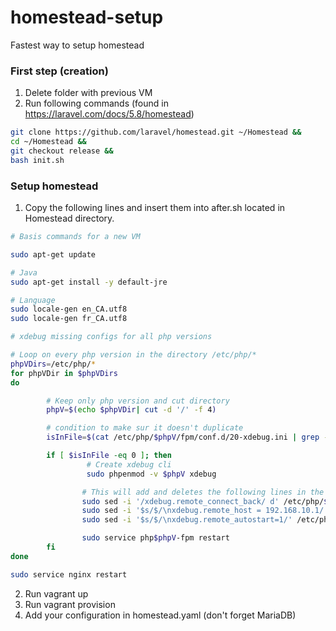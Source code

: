 # homestead-setup
Fastest way to setup homestead

### First step (creation)
1. Delete folder with previous VM 
2. Run following commands (found in https://laravel.com/docs/5.8/homestead)

```bash
git clone https://github.com/laravel/homestead.git ~/Homestead &&
cd ~/Homestead &&
git checkout release &&
bash init.sh
```

### Setup homestead
1. Copy the following lines and insert them into after.sh located in Homestead directory.

```bash
# Basis commands for a new VM

sudo apt-get update

# Java
sudo apt-get install -y default-jre

# Language
sudo locale-gen en_CA.utf8
sudo locale-gen fr_CA.utf8

# xdebug missing configs for all php versions

# Loop on every php version in the directory /etc/php/*
phpVDirs=/etc/php/*
for phpVDir in $phpVDirs
do

        # Keep only php version and cut directory
        phpV=$(echo $phpVDir| cut -d '/' -f 4)

        # condition to make sur it doesn't duplicate
        isInFile=$(cat /etc/php/$phpV/fpm/conf.d/20-xdebug.ini | grep -c "xdebug.remote_host")

        if [ $isInFile -eq 0 ]; then
                 # Create xdebug cli
                 sudo phpenmod -v $phpV xdebug

                # This will add and deletes the following lines in the simlink that link cli and fpm 20-xdebug.ini
                sudo sed -i '/xdebug.remote_connect_back/ d' /etc/php/$phpV/mods-available/xdebug.ini                 #delete
                sudo sed -i '$s/$/\nxdebug.remote_host = 192.168.10.1/' /etc/php/$phpV/mods-available/xdebug.ini      #insert
                sudo sed -i '$s/$/\nxdebug.remote_autostart=1/' /etc/php/$phpV/mods-available/xdebug.ini              #insert

                sudo service php$phpV-fpm restart
        fi
done

sudo service nginx restart
```

2. Run vagrant up
3. Run vagrant provision
4. Add your configuration in homestead.yaml (don't forget MariaDB)
